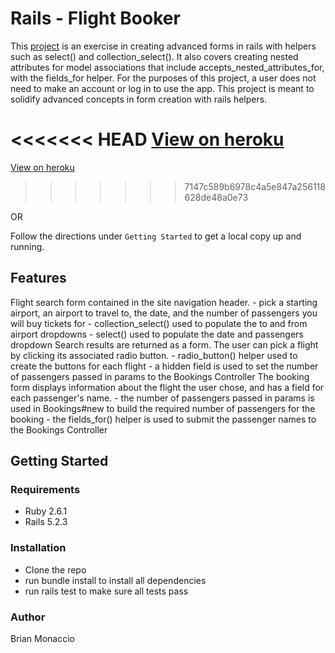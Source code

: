 # Rails - Flight Booker

This [project](https://www.theodinproject.com/lessons/building-advanced-forms) is an exercise in creating advanced forms in rails with helpers such as select() and collection_select(). It also covers creating nested attributes for model associations that include accepts_nested_attributes_for, with the fields_for helper. For the purposes of this project, a user does not need to make an account or log in to use the app. This project is meant to solidify advanced concepts in form creation with rails helpers.

<<<<<<< HEAD
[View on heroku](https://learnsometing-flight-booker.herokuapp.com/)
=======
[View on heroku](https://dashboard.heroku.com/apps/learnsometing-flight-booker)
>>>>>>> 7147c589b6978c4a5e847a256118628de48a0e73

OR

Follow the directions under `Getting Started` to get a local copy up and running.

## Features

Flight search form contained in the site navigation header.
    - pick a starting airport, an airport to travel to, the date, and the number of passengers you will buy tickets for
    - collection_select() used to populate the to and from airport dropdowns
    - select() used to populate the date and passengers dropdown
Search results are returned as a form. The user can pick a flight by clicking its associated radio button.
    - radio_button() helper used to create the buttons for each flight
    - a hidden field is used to set the number of passengers passed in params to the Bookings Controller
The booking form displays information about the flight the user chose, and has a field for each passenger's name.
    - the number of passengers passed in params is used in Bookings#new to build the required number of passengers for the booking
    - the fields_for() helper is used to submit the passenger names to the Bookings Controller

## Getting Started

### Requirements

- Ruby 2.6.1
- Rails 5.2.3

### Installation

- Clone the repo
- run bundle install to install all dependencies
- run rails test to make sure all tests pass

### Author

Brian Monaccio
